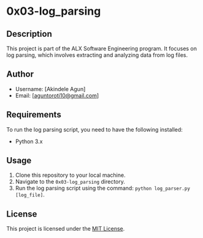 # 0x03-log_parsing

## Description
This project is part of the ALX Software Engineering program. It focuses on log parsing, which involves extracting and analyzing data from log files.

## Author
- Username: [Akindele Agun]
- Email: [aguntoroti10@gmail.com]

## Requirements
To run the log parsing script, you need to have the following installed:
- Python 3.x

## Usage
1. Clone this repository to your local machine.
2. Navigate to the `0x03-log_parsing` directory.
3. Run the log parsing script using the command: `python log_parser.py [log_file]`.

## License
This project is licensed under the [MIT License](LICENSE).
